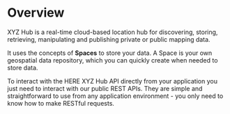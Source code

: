 # Overview

XYZ Hub is a real-time cloud-based location hub for discovering, storing, retrieving, manipulating and publishing private or public mapping data.

It uses the concepts of **Spaces** to store your data. A Space is your own geospatial
data repository, which you can quickly create when needed to store data.

To interact with the HERE XYZ Hub API directly from your application you just need to interact with our public REST APIs. They are simple and straightforward to use from any application environment - you only need to know how to make RESTful requests.